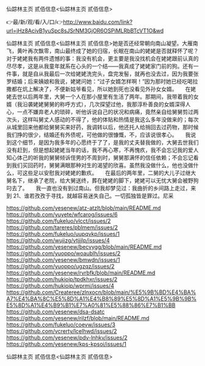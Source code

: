 仙踪林主页 贰佰信息<仙踪林主页 贰佰信息>

👉最/新/观/看/入/口/👉http://www.baidu.com/link?url=jHz8AcivB1yuSpc8sJSrNM3GjOR6OSPiMLRbBTcVT1O&wd

仙踪林主页 贰佰信息<仙踪林主页 贰佰信息>她是否还经常朝向南山凝望。大雁南飞，黄叶再次飘零，南山最终成了她的归宿，长眠在南山的姥姥是否就释怀了呢？　　对于姥姥我有两件遗憾的事：我没有机会，更主要是我没找机会在姥姥跟前认真的尽尽孝，这是从我童年就系在心头的一个结——我真成了姥姥家门前的狗。还有一件事，就是自从我最后一次给姥姥洗完头，盘完发髻，就再也没去过，因为我要张罗结婚；后来姨娘和我说，姥姥问她：“过子女婿怎样啊！”因为那时她已经吃喝拉撒都在炕上解决了，不便新姑爷看见，所以她到死也没看见外孙女女婿。　　在姥姥去世以后两年里，大舅一个人在那小屋里有生活了两年。那期间，我带着我的女婿（我沿袭姥姥舅舅的称呼方式），几次探望过他，我那淳朴善良的女婿深得人心，一点不嫌弃老人的琐碎，听他诉说自己的状况和病痛，竟然亲自给舅舅剪过两次头，这样叫舅丈人感动的不得了，他的体贴和热情是我这么多年没做来的；每次从城里回来他都给舅舅买来好药，我调转以后，他还托人给捎回去过药物，那时候我们挣的很少，结婚还有外债呢，可他做的很慷慨，不，应该说很孝心。　　我说到这个细节，是因为我多年的心愿终于了了，是我的丈夫替我做的，大舅去世我们没有赶到，但是想起姥姥当年的话，我不再心寒，不再愧疚，我不会忘记我的爱人知心体己的听我的舅舅倾诉侄男的不周到时，舅舅那满怀的信任依赖；不会忘记看到我们买回药时，舅舅满眼那种对生的渴望的欣喜。虽然我没做什么，他也没做什么，可这些足以安慰我对姥姥的歉疚。　　在最后的两年里，二舅的大儿子过继大舅名下，继承了老院，给大舅送终，葬在姥姥的脚下，姥姥可以无忧大舅会被野狗叼去了。　　我一直也没有到过南山。但我却梦见过：我曲折的乡间路上走过，来到
	21、谁若孜孜于寻找，就越容易迷失自己。一切孤独皆是罪过。尼采


https://github.com/yesenew/atz-atzlt/blob/main/README.md
https://github.com/yuyete/wfcarog/issues/6
https://github.com/fukeluo/vlcct/issues/2
https://github.com/tareres/pblmem/issues/2
https://github.com/fukeluo/uupqvkp/issues/1
https://github.com/wujizg/vtjjjlp/issues/4
https://github.com/yesenew/becvygg/blob/main/README.md
https://github.com/yuoppo/woaublh/issues/2
https://github.com/yesenew/bmwdn/issues/1
https://github.com/yuoppo/ugzqz/issues/2
https://github.com/yesenew/rvrbfk/blob/main/README.md
https://github.com/hukioip/tpdkhxr/issues/2
https://github.com/hukioip/wprmi/issues/4
https://github.com/Createree/zlnxocn/blob/main/%E5%9B%BD%E4%BA%A7%E4%BA%8C%E5%8D%A1%E4%B8%89%E5%8D%A1%E5%9B%9B%E5%8D%A1%E4%B9%B1%E7%A0%81%E5%88%86%E7%B1%BB
https://github.com/yesenew/dsa-dsatc
https://github.com/yesenew/rilzf/blob/main/README.md
https://github.com/fukeluo/coevw/issues/3
https://github.com/vcrerty/lcelhwd/issues/2
https://github.com/yesenew/pdv-lnhkv/issues/2
https://github.com/yesenew/kps-kpsoi/issues/1

仙踪林主页 贰佰信息&lt;仙踪林主页 贰佰信息>
